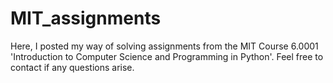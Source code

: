 # MIT_assignments
Here, I posted my way of solving assignments from the MIT Course 6.0001 'Introduction to Computer Science and Programming in Python'. Feel free to contact if any questions arise.
